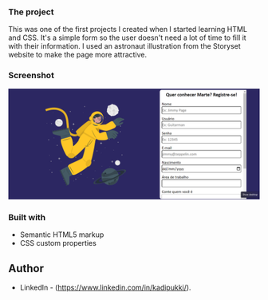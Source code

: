 ### The project

This was one of the first projects I created when I started learning HTML and CSS.
It's a simple form so the user doesn't need a lot of time to fill it with their information.
I used an astronaut illustration from the Storyset website to make the page more attractive.

### Screenshot

![Main Page](./Screenshot%20(28).png)



### Built with

- Semantic HTML5 markup
- CSS custom properties

## Author

- LinkedIn - (https://www.linkedin.com/in/kadipukki/).